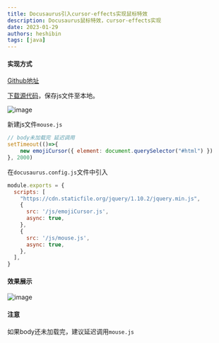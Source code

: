 ```yaml
---
title: Docusaurus引入cursor-effects实现鼠标特效
description: Docusaurus鼠标特效，cursor-effects实现
date: 2023-01-29
authors: heshibin
tags: [java]
---
```


#### 实现方式

[Github地址](https://github.com/tholman/cursor-effects)

[下载源代码](https://github.com/tholman/cursor-effects/releases/tag/1.0.10)，保存js文件至本地。

![image](https://user-images.githubusercontent.com/49633468/216634226-daeb79b9-e50c-4a48-a046-37c94c639f4e.png)

新建js文件`mouse.js`
```javascript title="mouse.js"
// body未加载完 延迟调用
setTimeout(()=>{
    new emojiCursor({ element: document.querySelector("#html") })
}, 2000)
```

在`docusaurus.config.js`文件中引入

```javascript title="docusaurus.config.js"
module.exports = {
  scripts: [
    "https://cdn.staticfile.org/jquery/1.10.2/jquery.min.js",
    {
      src: '/js/emojiCursor.js',
      async: true,
    },
    {
      src: '/js/mouse.js',
      async: true,
    },
  ],
}
```

#### 效果展示

![image](https://user-images.githubusercontent.com/49633468/216635437-a465276d-a34b-4265-a21e-b67d2057ea0c.png)


#### 注意
如果body还未加载完，建议延迟调用`mouse.js`
